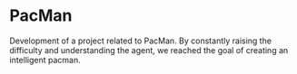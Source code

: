 # PacMan
Development of a project related to PacMan. By constantly raising the difficulty and understanding the agent, we reached the goal of creating an intelligent pacman.
